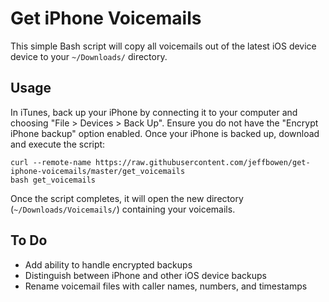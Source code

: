 Get iPhone Voicemails
=====================

This simple Bash script will copy all voicemails out of the latest iOS device
device to your `~/Downloads/` directory.

Usage
-----

In iTunes, back up your iPhone by connecting it to your computer and choosing
"File > Devices > Back Up". Ensure you do not have the "Encrypt iPhone backup"
option enabled. Once your iPhone is backed up, download and execute the script:

    curl --remote-name https://raw.githubusercontent.com/jeffbowen/get-iphone-voicemails/master/get_voicemails
    bash get_voicemails

Once the script completes, it will open the new directory
(`~/Downloads/Voicemails/`) containing your voicemails.

To Do
-----

* Add ability to handle encrypted backups
* Distinguish between iPhone and other iOS device backups
* Rename voicemail files with caller names, numbers, and timestamps
